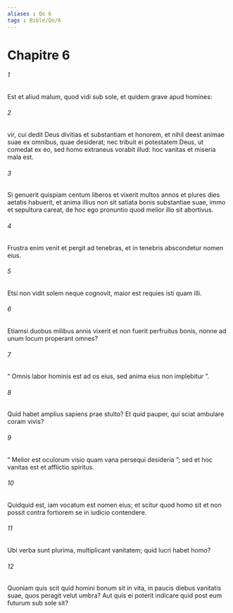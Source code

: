 ```yaml
---
aliases : Qo 6
tags : Bible/Qo/6
---
```


# Chapitre 6

###### 1
Est et aliud malum, quod vidi sub sole, et quidem grave apud homines: 
###### 2
vir, cui dedit Deus divitias et substantiam et honorem, et nihil deest animae suae ex omnibus, quae desiderat; nec tribuit ei potestatem Deus, ut comedat ex eo, sed homo extraneus vorabit illud: hoc vanitas et miseria mala est. 
###### 3
Si genuerit quispiam centum liberos et vixerit multos annos et plures dies aetatis habuerit, et anima illius non sit satiata bonis substantiae suae, immo et sepultura careat, de hoc ego pronuntio quod melior illo sit abortivus. 
###### 4
Frustra enim venit et pergit ad tenebras, et in tenebris abscondetur nomen eius. 
###### 5
Etsi non vidit solem neque cognovit, maior est requies isti quam illi. 
###### 6
Etiamsi duobus milibus annis vixerit et non fuerit perfruitus bonis, nonne ad unum locum properant omnes?
###### 7
“ Omnis labor hominis est ad os eius, sed anima eius non implebitur ”.
###### 8
Quid habet amplius sapiens prae stulto? Et quid pauper, qui sciat ambulare coram vivis? 
###### 9
“ Melior est oculorum visio quam vana persequi desideria ”; sed et hoc vanitas est et afflictio spiritus. 
###### 10
Quidquid est, iam vocatum est nomen eius; et scitur quod homo sit et non possit contra fortiorem se in iudicio contendere. 
###### 11
Ubi verba sunt plurima, multiplicant vanitatem; quid lucri habet homo? 
###### 12
Quoniam quis scit quid homini bonum sit in vita, in paucis diebus vanitatis suae, quos peragit velut umbra? Aut quis ei poterit indicare quid post eum futurum sub sole sit?
